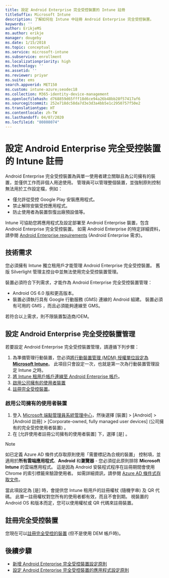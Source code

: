 ```yaml
---
title: 設定 Android Enterprise 完全受控裝置的 Intune 註冊
titleSuffix: Microsoft Intune
description: 了解如何在 Intune 中註冊 Android Enterprise 完全受控裝置。
keywords: ''
author: ErikjeMS
ms.author: erikje
manager: dougeby
ms.date: 1/15/2018
ms.topic: conceptual
ms.service: microsoft-intune
ms.subservice: enrollment
ms.localizationpriority: high
ms.technology: ''
ms.assetid: ''
ms.reviewer: priyar
ms.suite: ems
search.appverid: MET150
ms.custom: intune-azure;seodec18
ms.collection: M365-identity-device-management
ms.openlocfilehash: d768859d65fff18d6ce94a26b48bb28f57417af6
ms.sourcegitcommit: 252e718dc58da7d3e3d3a4bb5e1c2950757f50e2
ms.translationtype: HT
ms.contentlocale: zh-TW
ms.lasthandoff: 04/07/2020
ms.locfileid: "80808074"
---
```

# <a name="set-up-intune-enrollment-of-android-enterprise-fully-managed-devices"></a>設定 Android Enterprise 完全受控裝置的 Intune 註冊 

Android Enterprise 完全受控裝置為與單一使用者建立關聯且為公司擁有的裝置，並僅供工作而非個人用途使用。 管理員可以管理整個裝置，並強制原則控制無法用於工作設定檔，例如：
- 僅允許從受控 Google Play 安裝應用程式。
- 禁止解除安裝受控應用程式。
- 防止使用者為裝置恢復出廠預設值等。

Intune 可協助您將應用程式及設定部署至 Android Enterprise 裝置，包含 Android Enterprise 完全受控裝置。 如需 Android Enterprise 的特定詳細資料，請參閱 [Android Enterprise requirements](https://support.google.com/work/android/answer/6174145?hl=en&ref_topic=6151012) (Android Enterprise 需求)。

## <a name="technical-requirements"></a>技術需求

您必須擁有 Intune 獨立租用戶才能管理 Android Enterprise 完全受控裝置。 舊版 Silverlight 管理主控台中並無法使用完全受控裝置管理。

裝置必須符合下列需求，才能作為 Android Enterprise 完全受控裝置管理：

- Android OS 6.0 版和更高版本。
- 裝置必須執行具有 Google 行動服務 (GMS) 連線的 Android 組建。 裝置必須有可用的 GMS ，而且必須能夠連線至 GMS。

若符合以上需求，則不限裝置製造商/OEM。

## <a name="set-up-android-enterprise-fully-managed-device-management"></a>設定 Android Enterprise 完全受控裝置管理

若要設定 Android Enterprise 完全受控裝置管理，請遵循下列步驟：

1. 為準備管理行動裝置，您必須[將行動裝置管理 (MDM) 授權單位設定為 **Microsoft Intune**](../fundamentals/mdm-authority-set.md)。 此項目只會設定一次，也就是第一次為行動裝置管理設定 Intune 之時。
2. [將 Intune 租用戶帳戶連線至 Android Enterprise 帳戶](connect-intune-android-enterprise.md)。
3. [啟用公司擁有的使用者裝置](#enable-corporate-owned-user-devices)
4. [註冊完全受控裝置](#enroll-the-fully-managed-devices)。

### <a name="enable-corporate-owned-user-devices"></a>啟用公司擁有的使用者裝置

1. 登入 [Microsoft 端點管理員系統管理中心](https://go.microsoft.com/fwlink/?linkid=2109431)，然後選擇 [裝置]   > [Android]   > [Android 註冊]    > [Corporate-owned, fully managed user devices] \(公司擁有的完全受控使用者裝置\)  。
2. 在 [允許使用者註冊公司擁有的使用者裝置]  下，選擇 [是]  。

> [!NOTE]
> 如已定義 Azure AD 條件式存取原則使用「需要標記為合規的裝置」  控制項，並適用於**所有雲端應用程式**、**Android** 和**瀏覽器** - 您必須從此原則排除 **Microsoft Intune** 的雲端應用程式。 這是因為 Android 安裝程式程序在註冊期間會使用 Chrome 的索引標籤來驗證使用者。 如需詳細資訊，請參閱 [Azure AD 條件式存取文件](https://docs.microsoft.com/azure/active-directory/conditional-access/)。

當此項設定為 [是]  時，會提供您 Intune 租用戶的註冊權杖 (隨機字串) 及 QR 代碼。 此單一註冊權杖對您所有的使用者都有效，而且不會到期。 視裝置的 Android OS 和版本而定，您可以使用權杖或 QR 代碼來註冊裝置。

## <a name="enroll-the-fully-managed-devices"></a>註冊完全受控裝置
您現在可以[註冊完全受控的裝置](android-dedicated-devices-fully-managed-enroll.md) (但不是使用 DEM 帳戶時)。

## <a name="next-steps"></a>後續步驟
- [新增 Android Enterprise 完全受控裝置設定原則](../configuration/device-restrictions-android-for-work.md#device-owner-only)
- [設定 Android Enterprise 完全受控裝置的應用程式設定原則](../apps/app-configuration-policies-use-android.md)

